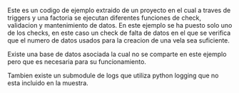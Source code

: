 Este es un codigo de ejemplo extraido de un proyecto en el cual a traves de triggers y una factoria se ejecutan diferentes funciones de check, validacion y mantenimiento de datos.
En este ejemplo se ha puesto solo uno de los checks, en este caso un check de falta de datos en el que se verifica que el numero de datos usados para la creacion de una vela sea suficiente.

Existe una base de datos asociada la cual no se comparte en este ejemplo pero que es necesaria para su funcionamiento.

Tambien existe un submodule de logs que utiliza python logging que no esta incluido en la muestra.